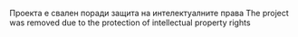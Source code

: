 Проекта е свален поради защита на интелектуалните права
The project was removed due to the protection of intellectual property rights
